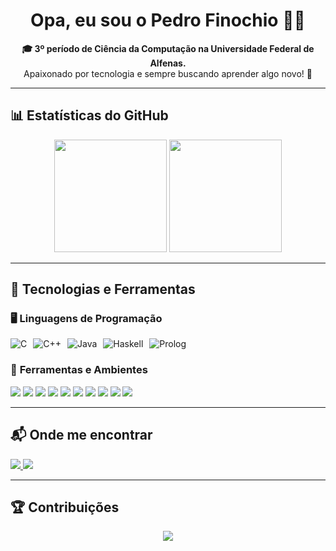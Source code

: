 <h1 align="center">Opa, eu sou o Pedro Finochio ✌🏻</h1>  

<p align="center">
  <strong>🎓 3º período de Ciência da Computação na Universidade Federal de Alfenas.</strong><br>
  Apaixonado por tecnologia e sempre buscando aprender algo novo! 🚀  
</p>

---

## 📊 Estatísticas do GitHub  

<div align="center">
  <img height="180em" src="https://github-readme-stats.vercel.app/api?username=PedroFinochio&show_icons=true&theme=dracula&include_all_commits=true&count_private=true"/>  
  <img height="180em" src="https://github-readme-stats.vercel.app/api/top-langs/?username=PedroFinochio&layout=compact&langs_count=7&theme=dracula"/>  
</div>  

---

## 🚀 Tecnologias e Ferramentas  

### 🖥️ **Linguagens de Programação**  

<div style="display: flex; gap: 10px;">
    <img alt="C" src="https://img.shields.io/badge/C-00599C?style=for-the-badge&logo=c&logoColor=white">
    <img alt="C++" src="https://img.shields.io/badge/C%2B%2B-00599C?style=for-the-badge&logo=c%2B%2B&logoColor=white">
    <img alt="Java" src="https://img.shields.io/badge/Java-ED8B00?style=for-the-badge&logo=java&logoColor=white">
    <img alt="Haskell" src="https://img.shields.io/badge/Haskell-5D4F85?style=for-the-badge&logo=haskell&logoColor=white">
    <img alt="Prolog" src="https://img.shields.io/badge/Prolog-FF0000?style=for-the-badge&logo=prolog&logoColor=white">
</div>  

### 🔧 **Ferramentas e Ambientes**  

<div>
  <img src="https://img.shields.io/badge/Windows-0078D6?style=for-the-badge&logo=windows&logoColor=white">
  <img src="https://img.shields.io/badge/Linux-FCC624?style=for-the-badge&logo=linux&logoColor=black">
  <img src="https://img.shields.io/badge/Zsh-4EAA25?style=for-the-badge&logo=gnu-bash&logoColor=white">
  <img src="https://img.shields.io/badge/Git-F05032?style=for-the-badge&logo=git&logoColor=white">
  <img src="https://img.shields.io/badge/GitHub-181717?style=for-the-badge&logo=github&logoColor=white">
  <img src="https://img.shields.io/badge/VS%20Code-007ACC?style=for-the-badge&logo=visual-studio-code&logoColor=white">
  <img src="https://img.shields.io/badge/IntelliJ%20IDEA-000000?style=for-the-badge&logo=intellij-idea&logoColor=white">
  <img src="https://img.shields.io/badge/GHCi-5D4F85?style=for-the-badge&logo=haskell&logoColor=white">
  <img src="https://img.shields.io/badge/Markdown-000000?style=for-the-badge&logo=markdown&logoColor=white">
  <img src="https://img.shields.io/badge/LaTeX-008080?style=for-the-badge&logo=latex&logoColor=white">
</div>  

---

## 📬 Onde me encontrar  

<div align="left">  
  <a href="https://instagram.com/pedro_finochioo" target="_blank">
    <img src="https://img.shields.io/badge/-Instagram-%23E4405F?style=for-the-badge&logo=instagram&logoColor=white">
  </a>
  <a href="mailto:pedro.finochio@sou.unifal-mg.edu.br">
    <img src="https://img.shields.io/badge/-Gmail-%23333?style=for-the-badge&logo=gmail&logoColor=white">
  </a>
</div>  

---

## 🏆 Contribuições  

<div align="center">
  <img src="https://github-profile-trophy.vercel.app/?username=PedroFinochio&theme=dracula&margin-w=15&margin-h=15&no-frame=true" />
</div>
